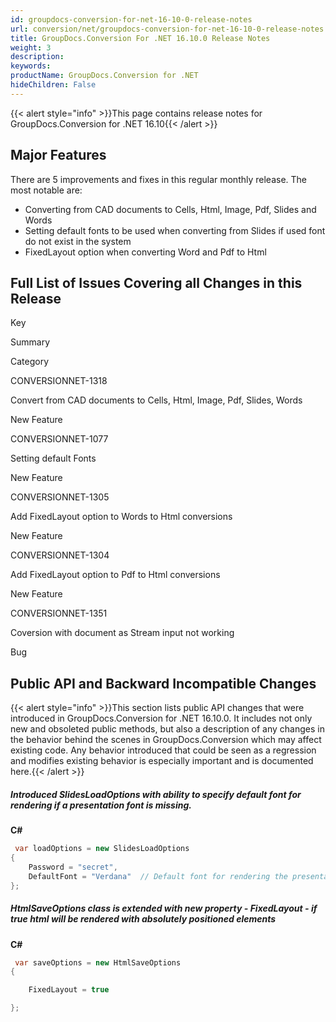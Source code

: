 ```yaml
---
id: groupdocs-conversion-for-net-16-10-0-release-notes
url: conversion/net/groupdocs-conversion-for-net-16-10-0-release-notes
title: GroupDocs.Conversion For .NET 16.10.0 Release Notes
weight: 3
description: 
keywords: 
productName: GroupDocs.Conversion for .NET
hideChildren: False
---
```

{{< alert style="info" >}}This page contains release notes for GroupDocs.Conversion for .NET 16.10{{< /alert >}}

## Major Features

There are 5 improvements and fixes in this regular monthly release. The most notable are:

*   Converting from CAD documents to Cells, Html, Image, Pdf, Slides and Words
*   Setting default fonts to be used when converting from Slides if used font do not exist in the system
*   FixedLayout option when converting Word and Pdf to Html

## Full List of Issues Covering all Changes in this Release

Key

Summary

Category

CONVERSIONNET-1318

Convert from CAD documents to Cells, Html, Image, Pdf, Slides, Words

New Feature

CONVERSIONNET-1077

Setting default Fonts

New Feature

CONVERSIONNET-1305

Add FixedLayout option to Words to Html conversions

New Feature

CONVERSIONNET-1304

Add FixedLayout option to Pdf to Html conversions

New Feature

CONVERSIONNET-1351

Coversion with document as Stream input not working

Bug

## Public API and Backward Incompatible Changes

{{< alert style="info" >}}This section lists public API changes that were introduced in GroupDocs.Conversion for .NET 16.10.0. It includes not only new and obsoleted public methods, but also a description of any changes in the behavior behind the scenes in GroupDocs.Conversion which may affect existing code. Any behavior introduced that could be seen as a regression and modifies existing behavior is especially important and is documented here.{{< /alert >}}

##### Introduced SlidesLoadOptions with ability to specify default font for rendering if a presentation font is missing.

**C#**

```csharp
 var loadOptions = new SlidesLoadOptions
{
	Password = "secret",
	DefaultFont = "Verdana"  // Default font for rendering the presentation. The following font will be used if a presentation font is missing.
};


```

##### HtmlSaveOptions class is extended with new property - FixedLayout - if true html will be rendered with absolutely positioned elements

**C#**

```csharp
 var saveOptions = new HtmlSaveOptions
{

	FixedLayout = true

};


```

